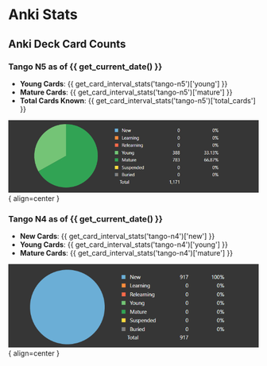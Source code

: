 # Anki Stats

## Anki Deck Card Counts

### Tango N5 as of {{ get_current_date() }}

- **Young Cards**: {{ get_card_interval_stats('tango-n5')['young'] }}
- **Mature Cards**: {{ get_card_interval_stats('tango-n5')['mature'] }}
- **Total Cards Known**: {{ get_card_interval_stats('tango-n5')['total_cards'] }}

![Card Counts](../assets/anki-stats/n5-card-counts.png){ align=center }

### Tango N4 as of {{ get_current_date() }}

- **New Cards**: {{ get_card_interval_stats('tango-n4')['new'] }}
- **Young Cards**: {{ get_card_interval_stats('tango-n4')['young'] }}
- **Mature Cards**: {{ get_card_interval_stats('tango-n4')['mature'] }}

![Card Counts](../assets/anki-stats/n4-card-counts.png){ align=center }